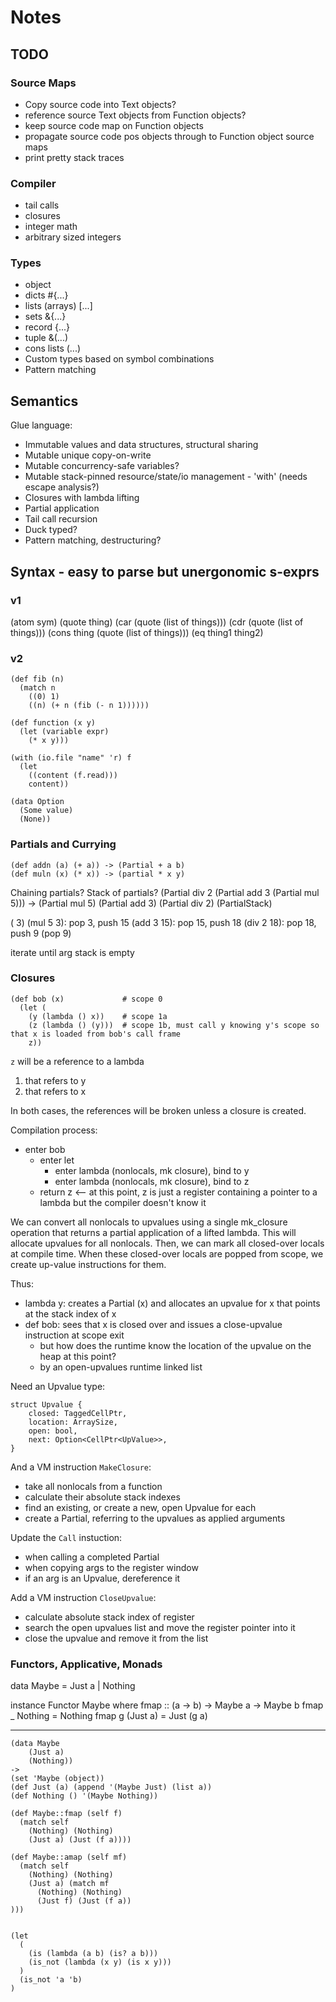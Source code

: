 # Notes

## TODO

### Source Maps

 - Copy source code into Text objects?
 - reference source Text objects from Function objects?
 - keep source code map on Function objects
 - propagate source code pos objects through to Function object source maps
 - print pretty stack traces

### Compiler

 - tail calls
 - closures
 - integer math
 - arbitrary sized integers

### Types

 - object
 - dicts #{...}
 - lists (arrays) [...]
 - sets &{...}
 - record {...}
 - tuple &(...)
 - cons lists (...)
 - Custom types based on symbol combinations
 - Pattern matching

## Semantics

Glue language:
 - Immutable values and data structures, structural sharing
 - Mutable unique copy-on-write
 - Mutable concurrency-safe variables?
 - Mutable stack-pinned resource/state/io management - 'with' (needs escape analysis?)
 - Closures with lambda lifting
 - Partial application
 - Tail call recursion
 - Duck typed?
 - Pattern matching, destructuring?

## Syntax - easy to parse but unergonomic s-exprs

### v1

(atom sym)
(quote thing)
(car (quote (list of things)))
(cdr (quote (list of things)))
(cons thing (quote (list of things)))
(eq thing1 thing2)

### v2

```
(def fib (n)
  (match n
    ((0) 1)
    ((n) (+ n (fib (- n 1))))))

(def function (x y)
  (let (variable expr)
    (* x y)))

(with (io.file "name" 'r) f
  (let
    ((content (f.read)))
    content))

(data Option
  (Some value)
  (None))
```

### Partials and Currying

```
(def addn (a) (+ a)) -> (Partial + a b)
(def muln (x) (* x)) -> (partial * x y)
```

Chaining partials? Stack of partials?
(Partial div 2 (Partial add 3 (Partial mul 5)))
->
(Partial mul 5)
(Partial add 3)
(Partial div 2)
(PartialStack)

(<PartialStack> 3)
(mul 5 3): pop 3, push 15
(add 3 15): pop 15, push 18
(div 2 18): pop 18, push 9
(pop 9)

iterate until arg stack is empty

### Closures

```
(def bob (x)             # scope 0
  (let (
    (y (lambda () x))    # scope 1a
    (z (lambda () (y)))  # scope 1b, must call y knowing y's scope so that x is loaded from bob's call frame
    z))
```

`z` will be a reference to a lambda

1. that refers to y
2. that refers to x

In both cases, the references will be broken unless a closure is created.

Compilation process:

- enter bob
  - enter let
    - enter lambda (nonlocals, mk closure), bind to y
    - enter lambda (nonlocals, mk closure), bind to z
  - return z  <-- at this point, z is just a register containing a pointer to a lambda but the compiler doesn't know it

We can convert all nonlocals to upvalues using a single mk_closure operation that returns a partial application
of a lifted lambda. This will allocate upvalues for all nonlocals.
Then, we can mark all closed-over locals at compile time. When these closed-over locals are popped from scope, we
create up-value instructions for them.

Thus:
 - lambda y: creates a Partial (x) and allocates an upvalue for x that points at the stack index of x
 - def bob: sees that x is closed over and issues a close-upvalue instruction at scope exit
   - but how does the runtime know the location of the upvalue on the heap at this point?
   - by an open-upvalues runtime linked list

Need an Upvalue type:
```
struct Upvalue {
    closed: TaggedCellPtr,
    location: ArraySize,
    open: bool,
    next: Option<CellPtr<UpValue>>,
}
```

And a VM instruction `MakeClosure`:
 - take all nonlocals from a function
 - calculate their absolute stack indexes
 - find an existing, or create a new, open Upvalue for each
 - create a Partial, referring to the upvalues as applied arguments

Update the `Call` instuction:
 - when calling a completed Partial
 - when copying args to the register window
 - if an arg is an Upvalue, dereference it

Add a VM instruction `CloseUpvalue`:
 - calculate absolute stack index of register
 - search the open upvalues list and move the register pointer into it
 - close the upvalue and remove it from the list

### Functors, Applicative, Monads

data Maybe = Just a | Nothing

instance Functor Maybe where
  fmap :: (a -> b) -> Maybe a -> Maybe b
  fmap _ Nothing  = Nothing
  fmap g (Just a) = Just (g a)

---
```
(data Maybe
    (Just a)
    (Nothing))
->
(set 'Maybe (object))
(def Just (a) (append '(Maybe Just) (list a))
(def Nothing () '(Maybe Nothing))

(def Maybe::fmap (self f)
  (match self
    (Nothing) (Nothing)
    (Just a) (Just (f a))))

(def Maybe::amap (self mf)
  (match self
    (Nothing) (Nothing)
    (Just a) (match mf
      (Nothing) (Nothing)
      (Just f) (Just (f a))
)))


(let
  (
    (is (lambda (a b) (is? a b)))
    (is_not (lambda (x y) (is x y)))
  )
  (is_not 'a 'b)
)
```
